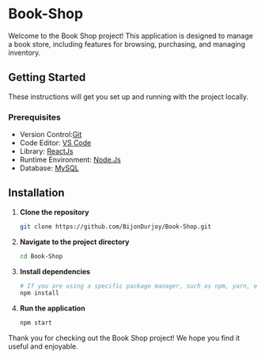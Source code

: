 # Book-Shop
Welcome to the Book Shop project! This application is designed to manage a book store, including features for browsing, purchasing, and managing inventory.

## Getting Started
These instructions will get you set up and running with the project locally.

### Prerequisites

- Version Control:[Git](https://git-scm.com/)
- Code Editor: [VS Code](https://code.visualstudio.com/)
- Library: [ReactJs](https://react.dev/)
- Runtime Environment: [Node.Js](https://nodejs.org/en)
- Database: [MySQL](https://www.mysql.com/)


## Installation

1. **Clone the repository**
    ```bash
    git clone https://github.com/BijonDurjoy/Book-Shop.git
    ```

2. **Navigate to the project directory**
    ```bash
    cd Book-Shop
    ```

3. **Install dependencies**
    ```bash
    # If you are using a specific package manager, such as npm, yarn, etc., include the command here
    npm install
    ```

4. **Run the application**
    ```bash
    npm start
    ```

Thank you for checking out the Book Shop project! We hope you find it useful and enjoyable.
